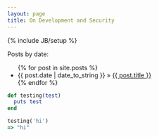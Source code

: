 ```yaml
---
layout: page
title: On Development and Security
---
```

{% include JB/setup %}




Posts by date:

<ul class="posts">
  {% for post in site.posts %}
    <li><span>{{ post.date | date_to_string }}</span> &raquo; <a href="{{ BASE_PATH }}{{ post.url }}">{{ post.title }}</a></li>
  {% endfor %}
</ul>

```ruby
def testing(test)
  puts test
end

testing('hi')
=> "hi"
```